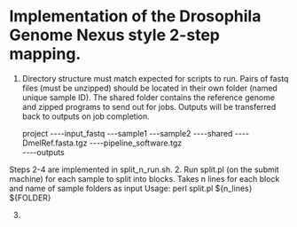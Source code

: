 # Implementation of the Drosophila Genome Nexus style 2-step mapping.

 1. Directory structure must match expected for scripts to run. 
	Pairs of fastq files (must be unzipped) should be located in their own folder (named unique sample ID).
	The shared folder contains the reference genome and zipped programs to send out for jobs.
	Outputs will be transferred back to outputs on job completion.

	project
	----input_fastq
		---sample1
		---sample2
		----shared
			----DmelRef.fasta.tgz
			----pipeline_software.tgz	
	----outputs

 Steps 2-4 are implemented in split_n_run.sh.
 2. Run split.pl (on the submit machine) for each sample to split into blocks. 
    Takes n lines for each block and name of sample folders as input
	Usage:  perl split.pl ${n_lines} ${FOLDER}

3.




